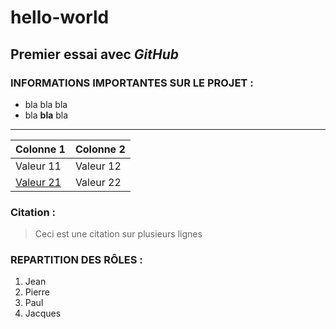 # hello-world
## Premier essai avec *GitHub*

### INFORMATIONS IMPORTANTES SUR LE PROJET :
+ bla bla bla
+ bla **bla** bla
---
|Colonne 1|Colonne 2|
|---|---|
|Valeur 11|Valeur 12|
|[Valeur 21](http://www.google.fr)|Valeur 22|

### Citation :
> Ceci est
> une citation
> sur plusieurs lignes

### REPARTITION DES RÔLES :
1. Jean
2. Pierre
3. Paul
4. Jacques
